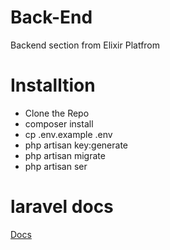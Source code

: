 # Back-End
Backend section from Elixir Platfrom

# Installtion
- Clone the Repo
- composer install
- cp .env.example .env
- php artisan key:generate
- php artisan migrate
- php artisan ser
# laravel docs
[Docs](https://laravel.com/)

